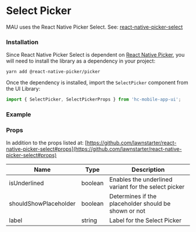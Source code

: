 # Select Picker

MAU uses the React Native Picker Select. See: [react-native-picker-select](https://github.com/lawnstarter/react-native-picker-select)

### Installation

Since React Native Picker Select is dependent on [React Native Picker](https://github.com/react-native-picker/picker), you will need to install the library as a dependency in your project:

```shell
yarn add @react-native-picker/picker
```

Once the dependency is installed, import the `SelectPicker` component from the UI Library:

```jsx
import { SelectPicker, SelectPickerProps } from 'hc-mobile-app-ui';
```

### Example



### Props

In addition to the props listed at: [https://github.com/lawnstarter/react-native-picker-select#props](https://github.com/lawnstarter/react-native-picker-select#props)

| Name                  | Type    | Description                                          |
| --------------------- | ------- | ---------------------------------------------------- |
| isUnderlined          | boolean | Enables the underlined variant for the select picker |
| shouldShowPlaceholder | boolean | Determines if the placeholder should be shown or not |
| label                 | string  | Label for the Select Picker                          |
